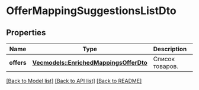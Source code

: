 # OfferMappingSuggestionsListDto

## Properties
Name | Type | Description | Notes
------------ | ------------- | ------------- | -------------
**offers** | [**Vec<models::EnrichedMappingsOfferDto>**](EnrichedMappingsOfferDTO.md) | Список товаров. | 

[[Back to Model list]](../README.md#documentation-for-models) [[Back to API list]](../README.md#documentation-for-api-endpoints) [[Back to README]](../README.md)


